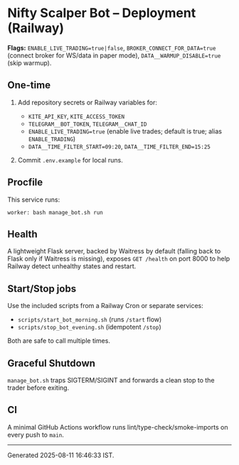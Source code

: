 # Nifty Scalper Bot – Deployment (Railway)

**Flags:** `ENABLE_LIVE_TRADING=true|false`, `BROKER_CONNECT_FOR_DATA=true` (connect broker for WS/data in paper mode), `DATA__WARMUP_DISABLE=true` (skip warmup).

## One-time
1. Add repository secrets or Railway variables for:
   - `KITE_API_KEY`, `KITE_ACCESS_TOKEN`
   - `TELEGRAM__BOT_TOKEN`, `TELEGRAM__CHAT_ID`
   - `ENABLE_LIVE_TRADING=true` (enable live trades; default is true; alias `ENABLE_TRADING`)
   - `DATA__TIME_FILTER_START=09:20`, `DATA__TIME_FILTER_END=15:25`

2. Commit `.env.example` for local runs.

## Procfile
This service runs:
```
worker: bash manage_bot.sh run
```

## Health
A lightweight Flask server, backed by Waitress by default (falling back to Flask
only if Waitress is missing), exposes `GET /health` on port 8000 to help Railway
detect unhealthy states and restart.

## Start/Stop jobs
Use the included scripts from a Railway Cron or separate services:
- `scripts/start_bot_morning.sh` (runs `/start` flow)
- `scripts/stop_bot_evening.sh` (idempotent `/stop`)

Both are safe to call multiple times.

## Graceful Shutdown
`manage_bot.sh` traps SIGTERM/SIGINT and forwards a clean stop to the trader before exiting.

## CI
A minimal GitHub Actions workflow runs lint/type-check/smoke-imports on every push to `main`.

---
Generated 2025-08-11 16:46:33 IST.
